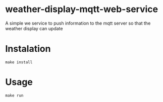 # weather-display-mqtt-web-service
A simple we service to push information to the mqtt server so that the weather display can update

# Instalation
```
make install
```

# Usage
```
make run
```
